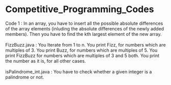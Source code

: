 # Competitive_Programming_Codes
Code 1 : In an array, you have to insert all the possible absolute differences of the array elements (inluding the absolute differences of the newly added members). Then you have to find the kth largest element of the new array. <br><br> 
FizzBuzz.java : You Iterate from 1 to n. You print Fizz, for numbers which are multiples of 3. You print Buzz, for numbers which are multiples of 5. You print FizzBuzz for numbers which are multiples of 3 and 5 both. You print the number as it is, for all other cases. <br><br>
isPalindrome_int.java : You have to check whether a given integer is a palindrome or not. 
